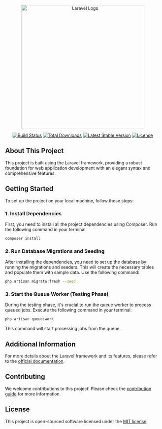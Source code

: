 
<p align="center"><a href="https://laravel.com" target="_blank"><img src="https://raw.githubusercontent.com/laravel/art/master/logo-lockup/5%20SVG/2%20CMYK/1%20Full%20Color/laravel-logolockup-cmyk-red.svg" width="400" alt="Laravel Logo"></a></p>

<p align="center">
<a href="https://github.com/laravel/framework/actions"><img src="https://github.com/laravel/framework/workflows/tests/badge.svg" alt="Build Status"></a>
<a href="https://packagist.org/packages/laravel/framework"><img src="https://img.shields.io/packagist/dt/laravel/framework" alt="Total Downloads"></a>
<a href="https://packagist.org/packages/laravel/framework"><img src="https://img.shields.io/packagist/v/laravel/framework" alt="Latest Stable Version"></a>
<a href="https://packagist.org/packages/laravel/framework"><img src="https://img.shields.io/packagist/l/laravel/framework" alt="License"></a>
</p>

## About This Project

This project is built using the Laravel framework, providing a robust foundation for web application development with an elegant syntax and comprehensive features.

## Getting Started

To set up the project on your local machine, follow these steps:

### 1. Install Dependencies

First, you need to install all the project dependencies using Composer. Run the following command in your terminal:

```bash
composer install
```

### 2. Run Database Migrations and Seeding

After installing the dependencies, you need to set up the database by running the migrations and seeders. This will create the necessary tables and populate them with sample data. Use the following command:

```bash
php artisan migrate:fresh --seed
```

### 3. Start the Queue Worker (Testing Phase)

During the testing phase, it's crucial to run the queue worker to process queued jobs. Execute the following command in your terminal:

```bash
php artisan queue:work
```

This command will start processing jobs from the queue.

## Additional Information

For more details about the Laravel framework and its features, please refer to the [official documentation](https://laravel.com/docs).

## Contributing

We welcome contributions to this project! Please check the [contribution guide](https://laravel.com/docs/contributions) for more information.

## License

This project is open-sourced software licensed under the [MIT license](https://opensource.org/licenses/MIT).
